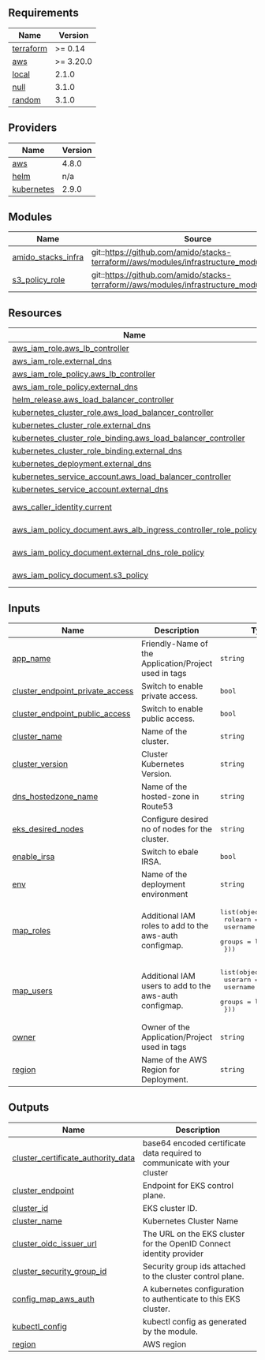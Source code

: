 ## Requirements

| Name | Version |
|------|---------|
| <a name="requirement_terraform"></a> [terraform](#requirement\_terraform) | >= 0.14 |
| <a name="requirement_aws"></a> [aws](#requirement\_aws) | >= 3.20.0 |
| <a name="requirement_local"></a> [local](#requirement\_local) | 2.1.0 |
| <a name="requirement_null"></a> [null](#requirement\_null) | 3.1.0 |
| <a name="requirement_random"></a> [random](#requirement\_random) | 3.1.0 |

## Providers

| Name | Version |
|------|---------|
| <a name="provider_aws"></a> [aws](#provider\_aws) | 4.8.0 |
| <a name="provider_helm"></a> [helm](#provider\_helm) | n/a |
| <a name="provider_kubernetes"></a> [kubernetes](#provider\_kubernetes) | 2.9.0 |

## Modules

| Name | Source | Version |
|------|--------|---------|
| <a name="module_amido_stacks_infra"></a> [amido\_stacks\_infra](#module\_amido\_stacks\_infra) | git::https://github.com/amido/stacks-terraform//aws/modules/infrastructure_modules/eks | n/a |
| <a name="module_s3_policy_role"></a> [s3\_policy\_role](#module\_s3\_policy\_role) | git::https://github.com/amido/stacks-terraform//aws/modules/infrastructure_modules/eks_irsa | feature/aws |

## Resources

| Name | Type |
|------|------|
| [aws_iam_role.aws_lb_controller](https://registry.terraform.io/providers/hashicorp/aws/latest/docs/resources/iam_role) | resource |
| [aws_iam_role.external_dns](https://registry.terraform.io/providers/hashicorp/aws/latest/docs/resources/iam_role) | resource |
| [aws_iam_role_policy.aws_lb_controller](https://registry.terraform.io/providers/hashicorp/aws/latest/docs/resources/iam_role_policy) | resource |
| [aws_iam_role_policy.external_dns](https://registry.terraform.io/providers/hashicorp/aws/latest/docs/resources/iam_role_policy) | resource |
| [helm_release.aws_load_balancer_controller](https://registry.terraform.io/providers/hashicorp/helm/latest/docs/resources/release) | resource |
| [kubernetes_cluster_role.aws_load_balancer_controller](https://registry.terraform.io/providers/hashicorp/kubernetes/latest/docs/resources/cluster_role) | resource |
| [kubernetes_cluster_role.external_dns](https://registry.terraform.io/providers/hashicorp/kubernetes/latest/docs/resources/cluster_role) | resource |
| [kubernetes_cluster_role_binding.aws_load_balancer_controller](https://registry.terraform.io/providers/hashicorp/kubernetes/latest/docs/resources/cluster_role_binding) | resource |
| [kubernetes_cluster_role_binding.external_dns](https://registry.terraform.io/providers/hashicorp/kubernetes/latest/docs/resources/cluster_role_binding) | resource |
| [kubernetes_deployment.external_dns](https://registry.terraform.io/providers/hashicorp/kubernetes/latest/docs/resources/deployment) | resource |
| [kubernetes_service_account.aws_load_balancer_controller](https://registry.terraform.io/providers/hashicorp/kubernetes/latest/docs/resources/service_account) | resource |
| [kubernetes_service_account.external_dns](https://registry.terraform.io/providers/hashicorp/kubernetes/latest/docs/resources/service_account) | resource |
| [aws_caller_identity.current](https://registry.terraform.io/providers/hashicorp/aws/latest/docs/data-sources/caller_identity) | data source |
| [aws_iam_policy_document.aws_alb_ingress_controller_role_policy](https://registry.terraform.io/providers/hashicorp/aws/latest/docs/data-sources/iam_policy_document) | data source |
| [aws_iam_policy_document.external_dns_role_policy](https://registry.terraform.io/providers/hashicorp/aws/latest/docs/data-sources/iam_policy_document) | data source |
| [aws_iam_policy_document.s3_policy](https://registry.terraform.io/providers/hashicorp/aws/latest/docs/data-sources/iam_policy_document) | data source |

## Inputs

| Name | Description | Type | Default | Required |
|------|-------------|------|---------|:--------:|
| <a name="input_app_name"></a> [app\_name](#input\_app\_name) | Friendly-Name of the Application/Project used in tags | `string` | n/a | yes |
| <a name="input_cluster_endpoint_private_access"></a> [cluster\_endpoint\_private\_access](#input\_cluster\_endpoint\_private\_access) | Switch to enable private access. | `bool` | n/a | yes |
| <a name="input_cluster_endpoint_public_access"></a> [cluster\_endpoint\_public\_access](#input\_cluster\_endpoint\_public\_access) | Switch to enable public access. | `bool` | n/a | yes |
| <a name="input_cluster_name"></a> [cluster\_name](#input\_cluster\_name) | Name of the cluster. | `string` | n/a | yes |
| <a name="input_cluster_version"></a> [cluster\_version](#input\_cluster\_version) | Cluster Kubernetes Version. | `string` | n/a | yes |
| <a name="input_dns_hostedzone_name"></a> [dns\_hostedzone\_name](#input\_dns\_hostedzone\_name) | Name of the hosted-zone in Route53 | `string` | n/a | yes |
| <a name="input_eks_desired_nodes"></a> [eks\_desired\_nodes](#input\_eks\_desired\_nodes) | Configure desired no of nodes for the cluster. | `string` | n/a | yes |
| <a name="input_enable_irsa"></a> [enable\_irsa](#input\_enable\_irsa) | Switch to ebale IRSA. | `bool` | n/a | yes |
| <a name="input_env"></a> [env](#input\_env) | Name of the deployment environment | `string` | `"Test"` | no |
| <a name="input_map_roles"></a> [map\_roles](#input\_map\_roles) | Additional IAM roles to add to the aws-auth configmap. | <pre>list(object({<br>    rolearn  = string<br>    username = string<br>    groups   = list(string)<br>  }))</pre> | `[]` | no |
| <a name="input_map_users"></a> [map\_users](#input\_map\_users) | Additional IAM users to add to the aws-auth configmap. | <pre>list(object({<br>    userarn  = string<br>    username = string<br>    groups   = list(string)<br>  }))</pre> | `[]` | no |
| <a name="input_owner"></a> [owner](#input\_owner) | Owner of the Application/Project used in tags | `string` | n/a | yes |
| <a name="input_region"></a> [region](#input\_region) | Name of the AWS Region for Deployment. | `string` | n/a | yes |

## Outputs

| Name | Description |
|------|-------------|
| <a name="output_cluster_certificate_authority_data"></a> [cluster\_certificate\_authority\_data](#output\_cluster\_certificate\_authority\_data) | base64 encoded certificate data required to communicate with your cluster |
| <a name="output_cluster_endpoint"></a> [cluster\_endpoint](#output\_cluster\_endpoint) | Endpoint for EKS control plane. |
| <a name="output_cluster_id"></a> [cluster\_id](#output\_cluster\_id) | EKS cluster ID. |
| <a name="output_cluster_name"></a> [cluster\_name](#output\_cluster\_name) | Kubernetes Cluster Name |
| <a name="output_cluster_oidc_issuer_url"></a> [cluster\_oidc\_issuer\_url](#output\_cluster\_oidc\_issuer\_url) | The URL on the EKS cluster for the OpenID Connect identity provider |
| <a name="output_cluster_security_group_id"></a> [cluster\_security\_group\_id](#output\_cluster\_security\_group\_id) | Security group ids attached to the cluster control plane. |
| <a name="output_config_map_aws_auth"></a> [config\_map\_aws\_auth](#output\_config\_map\_aws\_auth) | A kubernetes configuration to authenticate to this EKS cluster. |
| <a name="output_kubectl_config"></a> [kubectl\_config](#output\_kubectl\_config) | kubectl config as generated by the module. |
| <a name="output_region"></a> [region](#output\_region) | AWS region |
